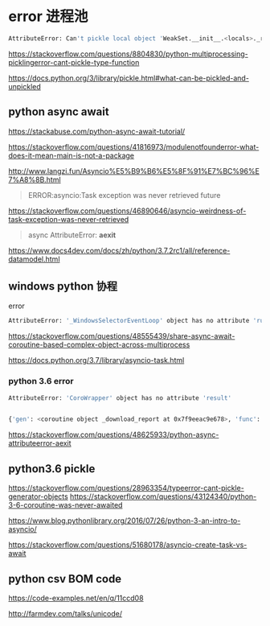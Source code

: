 # error 进程池

```sh
AttributeError: Can't pickle local object 'WeakSet.__init__.<locals>._remove'
```

https://stackoverflow.com/questions/8804830/python-multiprocessing-picklingerror-cant-pickle-type-function


https://docs.python.org/3/library/pickle.html#what-can-be-pickled-and-unpickled


## python  async await

https://stackabuse.com/python-async-await-tutorial/


https://stackoverflow.com/questions/41816973/modulenotfounderror-what-does-it-mean-main-is-not-a-package


http://www.langzi.fun/Asyncio%E5%B9%B6%E5%8F%91%E7%BC%96%E7%A8%8B.html

> ERROR:asyncio:Task exception was never retrieved future

https://stackoverflow.com/questions/46890646/asyncio-weirdness-of-task-exception-was-never-retrieved

> async AttributeError: __aexit__

https://www.docs4dev.com/docs/zh/python/3.7.2rc1/all/reference-datamodel.html


## windows python 协程

error
```sh
AttributeError: '_WindowsSelectorEventLoop' object has no attribute 'run_in_excutor'
```

https://stackoverflow.com/questions/48555439/share-async-await-coroutine-based-complex-object-across-multiprocess

https://docs.python.org/3.7/library/asyncio-task.html



### python 3.6 error

```sh
AttributeError: 'CoroWrapper' object has no attribute 'result'


{'gen': <coroutine object _download_report at 0x7f9eeac9e678>, 'func': None, '_source_traceback': [<FrameSummary file /opt/webeye/hedwig/src/admin/webeye/management/commands/app_alarm.py, line 141 in crawl_manager>, <FrameSummary file /opt/webeye/hedwig/src/admin/webeye/management/commands/app_alarm.py, line 50 in crawl_task>, <FrameSummary file /usr/lib64/python3.6/asyncio/base_events.py, line 460 in run_until_complete>, <FrameSummary file /usr/lib64/python3.6/asyncio/base_events.py, line 427 in run_forever>, <FrameSummary file /usr/lib64/python3.6/asyncio/base_events.py, line 1432 in _run_once>, <FrameSummary file /usr/lib64/python3.6/asyncio/events.py, line 145 in _run>, <FrameSummary file /opt/webeye/hedwig/src/admin/webeye/management/commands/app_alarm.py, line 65 in crawl_job>, <FrameSummary file /opt/webeye/hedwig/src/admin/.venv/lib/python3.6/site-packages/retrying.py, line 49 in wrapped_f>, <FrameSummary file /opt/webeye/hedwig/src/admin/.venv/lib/python3.6/site-packages/retrying.py, line 200 in call>, <FrameSummary file /usr/lib64/python3.6/asyncio/coroutines.py, line 85 in debug_wrapper>], '__name__': '_download_report', '__qualname__': '_download_report'}
```

https://stackoverflow.com/questions/48625933/python-async-attributeerror-aexit



## python3.6 pickle

https://stackoverflow.com/questions/28963354/typeerror-cant-pickle-generator-objects
https://stackoverflow.com/questions/43124340/python-3-6-coroutine-was-never-awaited

https://www.blog.pythonlibrary.org/2016/07/26/python-3-an-intro-to-asyncio/

https://stackoverflow.com/questions/51680178/asyncio-create-task-vs-await


## python csv BOM code

https://code-examples.net/en/q/11ccd08

http://farmdev.com/talks/unicode/
